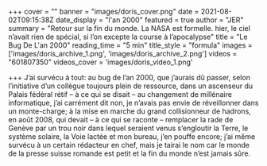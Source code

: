 +++
cover = ""
banner = "images/doris_cover.png"
date = 2021-08-02T09:15:38Z
date_display = "l'an 2000"
featured = true
author = "JER"
summary = "Retour sur la fin du monde. La NASA est formelle. hier, le ciel n’avait rien de spécial, si l’on excepte la course à l’apocalypse"
title = "Le Bug De L'an 2000"
reading_time = "5 min"
title_style = "formula"
images = ['images/doris_archive_1.png', 'images/doris_archive_2.png']
videos = "601807350"
videos_cover = 'images/doris_video_1.png'

+++
J’ai survécu à tout: au bug de l’an 2000, que j’aurais dû passer, selon l’initiative d’un collègue toujours plein de ressource, dans un ascenseur du Palais fédéral rétif – à ce qui se disait – au changement de millénaire informatique, j’ai carrément dit non, je n’avais pas envie de réveillonner dans un monte-charge; à la mise en marche du grand collisionneur de hadrons, en août 2008, qui devait – à ce qui se raconte – remplacer la rade de Genève par un trou noir dans lequel seraient venus s’engloutir la Terre, le système solaire, la Voie lactée et mon bureau, j’en pouffe encore; j’ai même survécu à un certain rédacteur en chef, mais je tairai le nom car le monde de la presse suisse romande est petit et la fin du monde n’est jamais sûre.